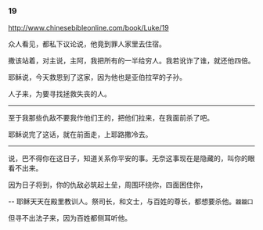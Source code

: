 ### 19
http://www.chinesebibleonline.com/book/Luke/19

众人看见，都私下议论说，他竟到罪人家里去住宿。

撒该站着，对主说，主阿，我把所有的一半给穷人。我若讹诈了谁，就还他四倍。

耶稣说，今天救恩到了这家，因为他也是亚伯拉罕的子孙。

人子来，为要寻找拯救失丧的人。

---
至于我那些仇敌不要我作他们王的，把他们拉来，在我面前杀了吧。

耶稣说完了这话，就在前面走，上耶路撒冷去。

---
说，巴不得你在这日子，知道关系你平安的事。无奈这事现在是隐藏的，叫你的眼看不出来。

因为日子将到，你的仇敌必筑起土垒，周围环绕你，四面困住你，

--
耶稣天天在殿里教训人。祭司长，和文士，与百姓的尊长，都想要杀他。`龖龖囗`

但寻不出法子来，因为百姓都侧耳听他。
